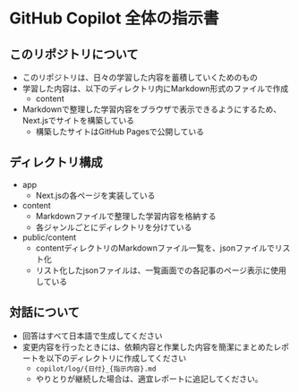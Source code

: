 # GitHub Copilot 全体の指示書
## このリポジトリについて
- このリポジトリは、日々の学習した内容を蓄積していくためのもの
- 学習した内容は、以下のディレクトリ内にMarkdown形式のファイルで作成
  - content
- Markdownで整理した学習内容をブラウザで表示できるようにするため、Next.jsでサイトを構築している
  - 構築したサイトはGitHub Pagesで公開している

## ディレクトリ構成
- app
  - Next.jsの各ページを実装している
- content
  - Markdownファイルで整理した学習内容を格納する
  - 各ジャンルごとにディレクトリを分けている
- public/content
  - contentディレクトリのMarkdownファイル一覧を、jsonファイルでリスト化
  - リスト化したjsonファイルは、一覧画面での各記事のページ表示に使用している

## 対話について
- 回答はすべて日本語で生成してください
- 変更内容を行ったときには、依頼内容と作業した内容を簡潔にまとめたレポートを以下のディレクトリに作成してください
  - `copilot/log/{日付}_{指示内容}.md`
  - やりとりが継続した場合は、適宜レポートに追記してください。


